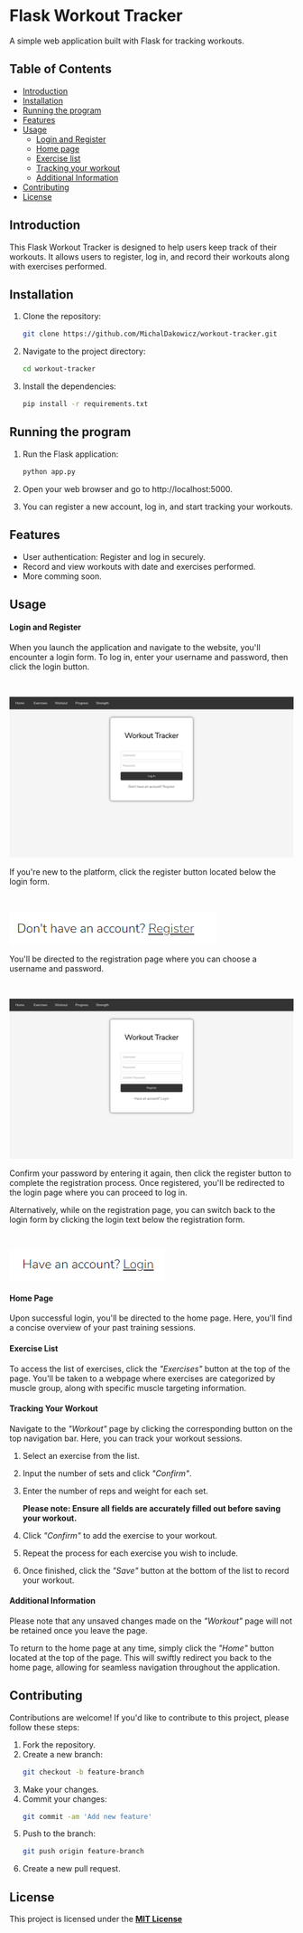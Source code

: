 # Flask Workout Tracker

A simple web application built with Flask for tracking workouts.

## Table of Contents

- [Introduction](#introduction)
- [Installation](#installation)
- [Running the program](#running-the-program)
- [Features](#features)
- [Usage](#usage)
   - [Login and Register](#login-and-register)
   - [Home page](#home-page)
   - [Exercise list](#exercise-list)
   - [Tracking your workout](#tracking-your-workout)
   - [Additional Information](#additional-information)
- [Contributing](#contributing)
- [License](#license)

## Introduction

This Flask Workout Tracker is designed to help users keep track of their workouts. It allows users to register, log in, and record their workouts along with exercises performed.

## Installation

1. Clone the repository:
   ```bash
   git clone https://github.com/MichalDakowicz/workout-tracker.git
   ```
2. Navigate to the project directory:
   ```bash
   cd workout-tracker
   ```
3. Install the dependencies:
   ```bash
   pip install -r requirements.txt
   ```

## Running the program

1. Run the Flask application:
   ```bash
   python app.py
   ```
2. Open your web browser and go to http://localhost:5000.

3. You can register a new account, log in, and start tracking your workouts.

## Features

- User authentication: Register and log in securely.
- Record and view workouts with date and exercises performed.
- More comming soon.


## Usage

#### Login and Register

When you launch the application and navigate to the website, you'll encounter a login form. To log in, enter your username and password, then click the login button.

<br>

![Login Form](readme-images/login.png "Login Form")

If you're new to the platform, click the register button located below the login form.

<br>

![Register Buttom](readme-images/register_button.png "Register Button")

You'll be directed to the registration page where you can choose a username and password. 

<br>

![Register Form](readme-images/register.png "Register Form")

Confirm your password by entering it again, then click the register button to complete the registration process. Once registered, you'll be redirected to the login page where you can proceed to log in.

Alternatively, while on the registration page, you can switch back to the login form by clicking the login text below the registration form.

<br>

![Login Buttom](readme-images/login_button.png "Login Button")


#### Home Page

Upon successful login, you'll be directed to the home page. Here, you'll find a concise overview of your past training sessions.

#### Exercise List

To access the list of exercises, click the *"Exercises"* button at the top of the page. You'll be taken to a webpage where exercises are categorized by muscle group, along with specific muscle targeting information.

#### Tracking Your Workout

Navigate to the *"Workout"* page by clicking the corresponding button on the top navigation bar. Here, you can track your workout sessions.

1. Select an exercise from the list.

2. Input the number of sets and click *"Confirm"*.

3. Enter the number of reps and weight for each set.

   **Please note: Ensure all fields are accurately filled out before saving your workout.**

4. Click *"Confirm"* to add the exercise to your workout.

5. Repeat the process for each exercise you wish to include.

6. Once finished, click the *"Save"* button at the bottom of the list to record your workout.

#### Additional Information

Please note that any unsaved changes made on the *"Workout"* page will not be retained once you leave the page.

To return to the home page at any time, simply click the *"Home"* button located at the top of the page. This will swiftly redirect you back to the home page, allowing for seamless navigation throughout the application.

## Contributing

Contributions are welcome! If you'd like to contribute to this project, please follow these steps:

1. Fork the repository.
2. Create a new branch:
   ```bash
   git checkout -b feature-branch
   ```
3. Make your changes.
4. Commit your changes: 
   ```bash
   git commit -am 'Add new feature'
   ```
5. Push to the branch:
   ```bash
   git push origin feature-branch
   ```
6. Create a new pull request.

## License

This project is licensed under the **[MIT License](LICENSE)**